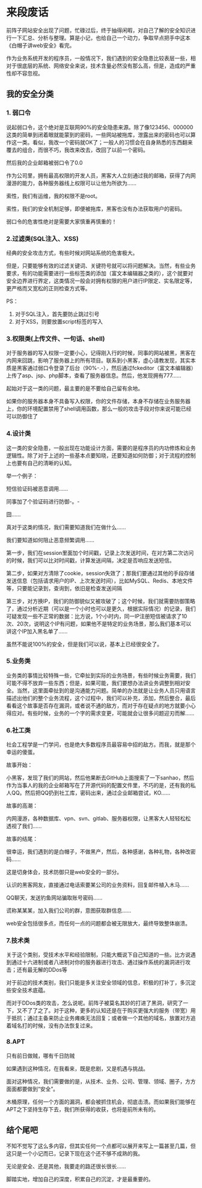 # 来段废话

前阵子网站安全出现了问题，忙碌过后，终于抽得闲暇，对自己了解的安全知识进行一下汇总、分析与整理。算是小记，也给自己一个动力，争取早点把手中这本《白帽子讲web安全》看完。

作为业务系统开发的程序员，一般情况下，我们遇到的安全隐患比较表层一些，相对于很底层的系统、网络安全来说，技术含量必然没有那么高，但是，造成的严重性却不容忽视。

## 我的安全分类

### 1. 弱口令

说起弱口令，这个绝对是互联网90%的安全隐患来源。除了像123456、000000这类的简单到闭着眼就能蒙到的密码，一些网站被拖库，泄露出来的密码也可以算作这一类。看似，我改一个密码就OK了；一般人的习惯会在自身熟悉的东西翻来覆去的组合，而很不巧，我改来改去，改回了以前一个密码。

然后我的企业邮箱被弱口令了0.0

作为公司里，拥有最高权限的开发人员，黑客大人立刻通过我的邮箱，获得了内网漫游的能力，各种服务器线上权限可以让他为所欲为……

索性，我们有运维，我的权限不是root。

索性，我们的安全机制足够，即便被拖库，黑客也没有办法获取用户的密码。

弱口令的危害性绝对是需要大家慎重再慎重的！

### 2.过滤类(SQL注入、XSS)

经典的安全攻击方式，有些时候对网站系统的危害极大。

但是，只要能够有效的过滤关键词、关键符号就可以将问题解决。当然，有些业务要求，有的功能需要进行一些标签类的添加（富文本编辑器之类的），这个就要对安全边界进行界定，这类情况一般会对拥有权限的用户进行IP限定、实名限定等，更严格而又宽松的正则检查方式等。

PS：
1. 对于SQL注入，首先要防止跳过引号
2. 对于XSS，则要放置script标签的写入

### 3.权限类(上传文件、一句话、shell)

对于服务器的写入权限一定要小心，记得刚入行的时候，同事的网站被黑，黑客在内网来回跳，影响了服务器上的所有项目。联系到小黑客，虚心请教发现，其实本质是黑客通过弱口令登录了后台（90%-.-），然后通过fckeditor（富文本编辑器）上传了asp、jsp、php脚本，查看了服务器信息。然后，他发现拥有777……

起始对于这一类的问题，最主要的是不要给自己留有余地。

如果你的服务器本身不具备写入权限，你的文件存储，本身不存储在业务服务器上，你的环境配置禁用了shell调用函数，那么一般的攻击手段对你来说可能已经可以防御住了

### 4.设计类

这一类的安全隐患，一般出现在功能设计方面，需要的是程序员的内功修炼和业务逻辑性。除了对于上述的一些基本点要知晓，还要知道如何防御；对于流程的控制上也要有自己的清晰的认知。

举一个例子：

短信验证码被恶意调用……

同事加了个验证码进行防御-。-

囧……

真对于这类的情况，我们需要知道我们在做什么……

我们要知道如何阻止恶意频繁调用……

第一步，我们在session里面加个时间戳，记录上次发送时间，在对方第二次访问的时候，我们可以比对时间戳，计算发送间隔，决定是否响应发送短信。

第二步，如果对方清除了cookie，session失效了；那我们要通过其他的手段存储发送信息（包括请求用户的IP、上次发送时间），比如MySQL、Redis、本地文件等，只要能记录到，查询到，依旧是检查发送间隔

第三步，对方换IP，我们的防御貌似又被攻破了；这个时候，我们就需要防御策略了，通过分析近期（可以是一个小时也可以是更久，根据实际情况）的记录，我们可疑发现一些不正常的数据：比方说，1个小时内，同一IP注册短信被请求了10次、20次，说明这个IP有问题，如果他不是特定的业务场景，那么我们基本可以讲这个IP加入黑名单了……

虽然不能说100%的安全，但是我们可以说，基本上已经很安全了。

### 5.业务类

业务类的事情比较特殊一些，它牵扯到实际的业务场景，有些时候业务需要，我们可能不得不放弃一些东西；但是，如果可能，我们要想办法讲业务调整到相对安全。当然，这里面牵扯到的是沟通能力问题。简单的办法就是让业务人员只用语言描述出他们的整个业务流程，这个过程中，我们可以补充，添加，然后整合，最后看看这个故事是否存在漏洞，或者说不通的敌方，而对于存在疑点的地方就要小心得应对。有些时候，业务的一个字的需求变更，可能就会让很多问题迎刃而解……

### 6.社工类

社会工程学是一门学问，也是绝大多数程序员最容易中招的敌方。而我，就是那个幸运的傻蛋。

故事开始：

小黑客，发现了我们的网站，然后他果断去GitHub上面搜索了一下sanhao，然后作为当事人的我的企业邮箱写在了开源代码的配置文件里，不巧的是，还有我的私人QQ。然后把QQ扔到社工库，密码出来，通过企业邮箱尝试，KO……

故事的高潮：

内网漫游，各种数据库、vpn、svn、gitlab、服务器权限，让黑客大人轻轻松松透视了我们……

故事的结尾：

很幸运，我们遇到的是白帽子，不做黑产，然后，各种感谢，各种礼物，各种改密码……

这是切身体会，技术防御只是web安全的一部分。

认识的黑客网友，直接通过电话索要某公司的业务资料，回复邮件植入木马……

QQ聊天，发送钓鱼网站骗取账号密码……

谎称某某某，加入我们公司的群，意图获取群信息……

web安全包括很多点，而任何一点的问题都会被无限放大，最终导致整体崩溃。

### 7.技术类

关于这个类别，受技术水平和经验限制，只能大概说下自己知道的一些。比方说遇到通过十六进制或者八进制对你的服务器进行攻击、通过操作系统的漏洞进行攻击；还有最无解的DDos等

对于前边的技术类别，我们只能是多关注安全领域的信息，积极的打补丁，多沉淀些安全技术底蕴。

而对于DDos类的攻击，怎么说呢。前阵子被莫名其妙的打进了黑洞，研究了一下，又不了了之了。对于这种，更多的认知还是在于购买更强大的服务（带宽）用于抵抗；通过主备来防止业务瘫痪无法回复；或者做一个其他的域名，放置对方追着域名打的时候，没有办法恢复过来。

### 8.APT

只有前日做贼，哪有千日防贼

如果遇到这种情况，在我看来，既是悲剧，又是机遇与挑战。

面对这种情况，我们需要做的是，从技术、业务、公司、管理、领域、圈子，方方面面都要做到“安全”。

木桶原理，任何一个方面的漏洞，都会被抓住机会，彻底击溃。而如果我们能够在APT之下坚持生存下去，我们所获得的收获，也将是前所未有的。

## 结个尾吧

不知不觉写了这么多内容，但其实任何一个点都可以展开来写上一篇甚至几篇，但这只是一个小记而已，记录下现在这个还不够不成熟的我。

无论是安全、还是其他，我要走的路还很长很长……

脚踏实地，增加自己的深度，积累自己的沉淀，才是最重要的。
